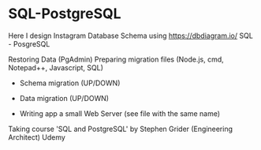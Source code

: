 # SQL-PostgreSQL

Here I design Instagram Database Schema
using https://dbdiagram.io/
SQL - PosgreSQL

Restoring Data (PgAdmin)
Preparing migration files (Node.js, cmd, Notepad++, Javascript, SQL)
- Schema migration (UP/DOWN)
- Data migration (UP/DOWN)

- Writing app a small Web Server (see file with the same name)

Taking course 
'SQL and PostgreSQL' by Stephen Grider (Engineering Architect)
Udemy
